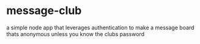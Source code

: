 # message-club
a simple node app that leverages authentication to make a message board thats anonymous unless you know the clubs password
